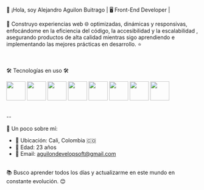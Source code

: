 👋 ¡Hola, soy Alejandro Aguilon Buitrago | 🖥️ Front-End Developer |

🚀 Construyo experiencias web 🌐 optimizadas, dinámicas y responsivas, enfocándome en la eficiencia 
 del código, la accesibilidad  y la escalabilidad , asegurando productos de alta calidad mientras sigo aprendiendo
  e implementando las mejores prácticas en desarrollo. ⭐

<br>

🛠️ Tecnologías en uso 🛠️ <br>
<p align="left">
  <!-- HTML -->
  <img src="https://cdn-icons-png.flaticon.com/128/5968/5968267.png" width="50px">
  <!-- CSS -->
  <img src="https://cdn-icons-png.flaticon.com/128/5968/5968242.png" width="50px">
  <!-- JavaScript -->
  <img src="https://cdn-icons-png.flaticon.com/128/5968/5968292.png" width="50px">
  <!-- Tailwind CSS -->
  <img src="https://upload.wikimedia.org/wikipedia/commons/thumb/d/d5/Tailwind_CSS_Logo.svg/2560px-Tailwind_CSS_Logo.svg.png" width="50px">
  <!-- Figma -->
  <img src="https://cdn-icons-png.flaticon.com/128/5968/5968705.png" width="50px">
  <!-- SQL -->
  <img src="https://cdn-icons-png.flaticon.com/128/4248/4248443.png" width="50px">
  <!-- Bootstrap -->
  <img src="https://cdn.jsdelivr.net/gh/devicons/devicon/icons/bootstrap/bootstrap-original.svg" width="50px">
  <!-- Laravel -->
  <img src="https://upload.wikimedia.org/wikipedia/commons/thumb/9/9a/Laravel.svg/1969px-Laravel.svg.png" width="50px">
</p>

   <br>--

🔎 Un poco sobre mí:
- 📍 Ubicación: Cali, Colombia 🇨🇴     <br>
- 🎂 Edad: 23 años     <br>
- 📧 Email: [aguilondevelopsoft@gmail.com](mailto:aguilondevelopsoft@gmail.com)   <br><br>

📚 Busco aprender todos los días y actualizarme en este mundo en constante evolución. 😊
